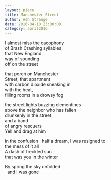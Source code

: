 ```yaml
---
layout: piece
title: Manchester Street
author: Ash Strange
date: 2016-04-10 23:30:00
category: april2016
---
```

I almost miss the cacophony  <br>
of Brash Crashing syllables <br>
that New England <br>
way of sounding <br>
off on the street  

that porch on Manchester <br>
Street, that apartment <br>
with carbon dioxide sneaking in <br>
with the heat, <br>
filling rooms in a drowsy fog  

the street lights buzzing clementines <br>
above the neighbor who has fallen <br>
drunkenly in the street <br>
and a band <br>
of angry rescuers<br>
Yell and drag at him  

in the confusion   half a dream, I was resigned to  <br>
the mess of it all <br>
A dash of freckled sun <br>
that was you in the winter  

By spring the sky unfolded<br>  
and I was gone